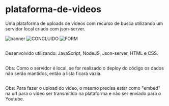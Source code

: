 # plataforma-de-videos

Uma plataforma de uploads de vídeos com recurso de busca utilizando um servidor local criado com json-server.

![banner](https://user-images.githubusercontent.com/42097591/223419183-528c8fee-b8ab-44a5-8fb6-80852b1f4892.png)
![CONCLUIDO](https://user-images.githubusercontent.com/42097591/223419185-bfe6f6f0-a679-4798-b604-5df8214c3342.png)
![FORM](https://user-images.githubusercontent.com/42097591/223419188-5946e5d6-3b1d-42dc-9c0e-b53c6bba284f.png)
##
Desenvolvido utilizando: JavaScript, NodeJS, Json-server, HTML e CSS.
##
Obs: Como o servidor é local, se for realizado o deploy do código os dados não serão mantidos, então a lista ficará vazia.
##
Obs: Para fazer o upload do vídeo, o mesmo precisa estar como "embed" na url para o vídeo ser transmitido na plataforma e não ser enviado para o Youtube.
